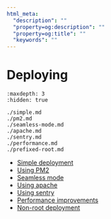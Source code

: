 ```yaml
---
html_meta:
  "description": ""
  "property=og:description": ""
  "property=og:title": ""
  "keywords": ""
---
```


# Deploying


```{toctree}
:maxdepth: 3
:hidden: true

./simple.md
./pm2.md
./seamless-mode.md
./apache.md
./sentry.md
./performance.md
./prefixed-root.md

```

- [Simple deployment](./simple.md)
- [Using PM2](./pm2.md)
- [Seamless mode](./seamless-mode.md)
- [Using apache](./apache.md)
- [Using sentry](./sentry.md)
- [Performance improvements](./performance.md)
- [Non-root deployment](./prefixed-root.md)
